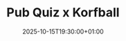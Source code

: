 ---
title: "Pub Quiz x Korfball"
date: 2025-10-15T19:30:00+01:00
lng: "-1.1595949366193707"
lat: "52.95549459949622"
---